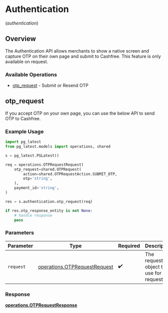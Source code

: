 # Authentication
(*authentication*)

## Overview

The Authentication API allows merchants to show a native screen and capture OTP on their own page and submit to Cashfree. This feature is only available on request.

### Available Operations

* [otp_request](#otp_request) - Submit or Resend OTP

## otp_request

If you accept OTP on your own page, you can use the below API to send OTP to Cashfree.

### Example Usage

```python
import pg_latest
from pg_latest.models import operations, shared

s = pg_latest.PGLatest()

req = operations.OTPRequestRequest(
    otp_request=shared.OTPRequest(
        action=shared.OTPRequestAction.SUBMIT_OTP,
        otp='string',
    ),
    payment_id='string',
)

res = s.authentication.otp_request(req)

if res.otp_response_entity is not None:
    # handle response
    pass
```

### Parameters

| Parameter                                                                    | Type                                                                         | Required                                                                     | Description                                                                  |
| ---------------------------------------------------------------------------- | ---------------------------------------------------------------------------- | ---------------------------------------------------------------------------- | ---------------------------------------------------------------------------- |
| `request`                                                                    | [operations.OTPRequestRequest](../../models/operations/otprequestrequest.md) | :heavy_check_mark:                                                           | The request object to use for the request.                                   |


### Response

**[operations.OTPRequestResponse](../../models/operations/otprequestresponse.md)**

